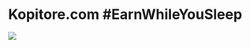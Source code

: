 # Kopitore.com #EarnWhileYouSleep

<a target="_blank" href="https://kopitore.com/en/select.html"><img src="https://file.kopitore.com/img/github.jpg" /></a>
